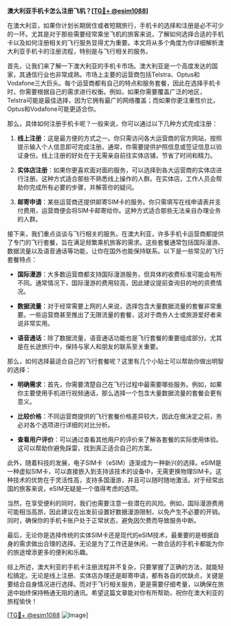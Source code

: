 **澳大利亚手机卡怎么注册飞机？[[TG💪+ @esim1088](https://t.me/s/esim1088)]**

在澳大利亚，如果你计划长期居住或者短期旅行，手机卡的选择和注册是必不可少的一环。尤其是对于那些需要经常乘坐飞机的旅客来说，了解如何选择合适的手机卡以及如何注册相关的飞行服务显得尤为重要。本文将从多个角度为你详细解析澳大利亚手机卡的注册流程，特别是与飞行相关的服务。

首先，让我们来了解一下澳大利亚的手机卡市场。澳大利亚是一个高度发达的国家，其通信行业也非常成熟。市场上主要的运营商包括Telstra、Optus和Vodafone三大巨头。每个运营商都有自己的特点和服务套餐，因此在选择手机卡时，你需要根据自己的需求进行权衡。例如，如果你需要覆盖广泛的地区，Telstra可能是最佳选择，因为它拥有最广的网络覆盖；而如果你更注重性价比，Optus和Vodafone可能更适合你。

那么，具体如何注册手机卡呢？一般来说，你可以通过以下几种方式完成注册：

1. **线上注册**：这是最方便的方式之一。你只需访问各大运营商的官方网站，按照提示输入个人信息即可完成注册。通常，你需要提供护照信息或签证信息以验证身份。线上注册的好处在于无需亲自前往实体店铺，节省了时间和精力。

2. **实体店注册**：如果你更喜欢面对面的服务，可以选择到各大运营商的实体店进行注册。这种方式适合那些不熟悉线上操作的人群。在实体店，工作人员会帮助你完成所有必要的步骤，并解答你的疑问。

3. **邮寄申请**：某些运营商还提供邮寄SIM卡的服务。你只需填写在线申请表并支付费用，运营商便会将SIM卡邮寄给你。这种方式适合那些无法亲自办理业务的人群。

接下来，我们重点谈谈与飞行相关的服务。在澳大利亚，许多手机卡运营商都提供了专门的飞行套餐，旨在满足频繁乘机旅客的需求。这些套餐通常包括国际漫游、数据流量以及语音通话等功能，让你在国外也能保持联系。以下是一些常见的飞行套餐特点：

- **国际漫游**：大多数运营商都支持国际漫游服务，但具体的收费标准可能会有所不同。通常情况下，国际漫游的费用较高，因此建议提前查询目的地的资费情况。
  
- **数据流量**：对于经常需要上网的人来说，选择包含大量数据流量的套餐非常重要。一些运营商甚至推出了无限流量的套餐，这对于商务人士或旅游爱好者来说非常实用。

- **语音通话**：除了数据流量，语音通话功能也是飞行套餐的重要组成部分。尤其是在长途旅行中，保持与家人和朋友的联系至关重要。

那么，如何选择最适合自己的飞行套餐呢？这里有几个小贴士可以帮助你做出明智的选择：

- **明确需求**：首先，你需要清楚自己在飞行过程中最需要哪些服务。例如，如果你主要使用手机进行视频通话，那么选择一个包含大量数据流量的套餐会更有意义。

- **比较价格**：不同运营商提供的飞行套餐价格差异较大，因此在做决定之前，务必对各个选项进行详细的对比分析。

- **查看用户评价**：可以通过查看其他用户的评价来了解各套餐的实际使用体验。这可以帮助你避免踩雷，找到真正适合自己的方案。

此外，随着科技的发展，电子SIM卡（eSIM）逐渐成为一种新兴的选择。eSIM是一种虚拟SIM卡，可以直接嵌入到支持该技术的设备中，无需更换物理SIM卡。这种技术的优势在于灵活性高，支持多国漫游，并且可以随时随地激活。对于经常出国的旅客来说，eSIM无疑是一个值得考虑的选项。

当然，在享受便利的同时，我们也需要注意一些潜在的风险。例如，国际漫游费用可能相当高昂，因此建议在出发前设置好数据漫游限制，以免产生不必要的开销。同时，确保你的手机卡账户处于正常状态，避免因欠费而导致服务中断。

最后，无论你是选择传统的实体SIM卡还是现代的eSIM技术，最重要的是根据自身的需求做出合理的选择。无论是为了工作还是休闲，一款合适的手机卡都能为你的旅途增添更多的便利和乐趣。

综上所述，澳大利亚的手机卡注册流程并不复杂，只要掌握了正确的方法，就能轻松搞定。无论是线上注册、实体店办理还是邮寄申请，都有各自的优缺点，关键是要结合自身情况进行选择。而对于飞行相关服务，更是需要仔细考量，以确保在旅途中始终保持畅通无阻的通讯。希望这篇文章能对你有所帮助，祝你在澳大利亚的旅程愉快！

[[TG💪+ @esim1088](https://t.me/s/esim1088) ![Image](https://i.postimg.cc/4NQfJmqS/Snipaste-2025-05-13-00-14-12.png)]
